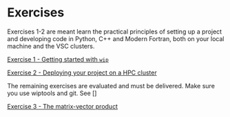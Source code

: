 # Exercises

Exercises 1-2 are meant learn the practical principles of setting up a project and developing code
in Python, C++ and Modern Fortran, both on your local machine and the VSC clusters.

[Exercise 1 - Getting started with `wip`](exercise-1.md)

[Exercise 2 - Deploying your project on a HPC cluster](exercise-2.md)

The remaining exercises are evaluated and must be delivered. Make sure you use wiptools and git. See []

[Exercise 3 - The matrix-vector product](exercise-3.md)
